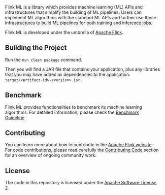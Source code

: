 Flink ML is a library which provides machine learning (ML) APIs and infrastructures that simplify the building of ML pipelines. Users can implement ML algorithms with the standard ML APIs and further use these infrastructures to build ML pipelines for both training and inference jobs.

Flink ML is developed under the umbrella of [Apache Flink](https://flink.apache.org/).

## <a name="build"></a>Building the Project

Run the `mvn clean package` command.

Then you will find a JAR file that contains your application, plus any libraries that you may have added as dependencies to the application: `target/<artifact-id>-<version>.jar`.

## <a name="benchmark"></a>Benchmark

Flink ML provides functionalities to benchmark its machine learning algorithms. For detailed information, please check the [Benchmark Guideline](./flink-ml-benchmark/README.md).

## <a name="contributing"></a>Contributing

You can learn more about how to contribute in the [Apache Flink website](https://flink.apache.org/contributing/how-to-contribute.html). For code contributions, please read carefully the [Contributing Code](https://flink.apache.org/contributing/contribute-code.html) section for an overview of ongoing community work.

## <a name="license"></a>License

The code in this repository is licensed under the [Apache Software License 2](LICENSE).
